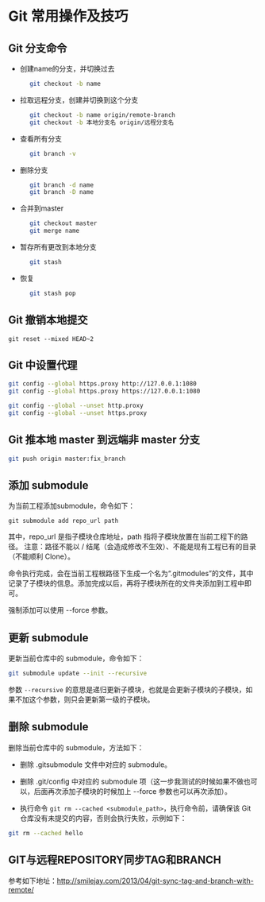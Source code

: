 # Git  常用操作及技巧

## Git 分支命令

- 创建name的分支，并切换过去
```sh
      git checkout -b name
```
- 拉取远程分支，创建并切换到这个分支
```sh
      git checkout -b name origin/remote-branch
      git checkout -b 本地分支名 origin/远程分支名
```
- 查看所有分支
```sh
      git branch -v
```
- 删除分支
```sh
      git branch -d name
      git branch -D name
```
- 合并到master
```sh
      git checkout master
      git merge name
```
- 暂存所有更改到本地分支
```sh
      git stash
```
- 恢复
```sh
      git stash pop
```

## Git 撤销本地提交
```
git reset --mixed HEAD~2
```

## Git 中设置代理
```sh
git config --global https.proxy http://127.0.0.1:1080
git config --global https.proxy https://127.0.0.1:1080

git config --global --unset http.proxy
git config --global --unset https.proxy
```

## Git 推本地 master 到远端非 master 分支
```sh
git push origin master:fix_branch
```

## 添加 submodule

为当前工程添加submodule，命令如下：

```
git submodule add repo_url path
```

其中，repo_url 是指子模块仓库地址，path 指将子模块放置在当前工程下的路径。 
注意：路径不能以 / 结尾（会造成修改不生效）、不能是现有工程已有的目录（不能顺利 Clone）。

命令执行完成，会在当前工程根路径下生成一个名为“.gitmodules”的文件，其中记录了子模块的信息。添加完成以后，再将子模块所在的文件夹添加到工程中即可。

强制添加可以使用  --force 参数。

## 更新 submodule

更新当前仓库中的 submodule，命令如下：

```sh
git submodule update --init --recursive
```

参数 `--recursive` 的意思是递归更新子模块，也就是会更新子模块的子模块，如果不加这个参数，则只会更新第一级的子模块。

## 删除 submodule

删除当前仓库中的 submodule，方法如下：

- 删除 .gitsubmodule  文件中对应的 submodule。

- 删除 .git/config 中对应的 submodule 项（这一步我测试的时候如果不做也可以，后面再次添加子模块的时候加上 --force 参数也可以再次添加）。

- 执行命令 `git rm --cached <submodule_path>`，执行命令前，请确保该 Git 仓库没有未提交的内容，否则会执行失败，示例如下：

```sh
git rm --cached hello
```

## GIT与远程REPOSITORY同步TAG和BRANCH

参考如下地址：http://smilejay.com/2013/04/git-sync-tag-and-branch-with-remote/